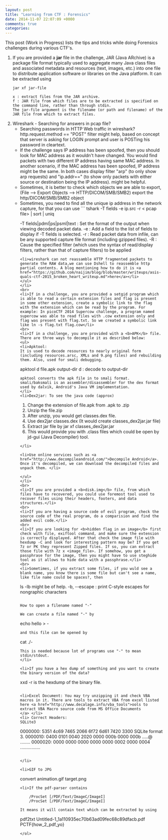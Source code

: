 ```yaml
---
layout: post
title: "Learning from CTF : Forensics"
date: 2014-11-07 22:07:09 +0000
comments: true
categories: 
---
```

This post (Work in Progress) lists the tips and tricks while doing Forensics challenges during various CTF's.
<!-- more -->
<ol>
<li>If you are provided a <strong>jar</strong> file in the challenge, JAR (Java ARchive) is a package file format typically used to aggregate many Java class files and associated metadata and resources (text, images, etc.) into one file to distribute application software or libraries on the Java platform. It can be extracted using 

```
jar xf jar-file

x : extract files from the JAR archive.
f : JAR file from which files are to be extracted is specified on the command line, rather than through stdin.
The jar-file argument is the filename (or path and filename) of the JAR file from which to extract files.
```
</li>

<li>Wireshark - Searching for answers in pcap file? 
<ul>
<li>Searching passwords in HTTP Web traffic in wireshark? http.request.method == "POST" filter might help, based on concept that server is asking for LOGIN prompt and user is POSTing his password in cleartext.</li>
<li>If the challenge says IP address has been spoofed, then you should look for MAC address as it wouldn't have changed. You would find packets with two different IP address having same MAC address. In another scenario, if the MAC address has been spoofed, IP address might be the same. In both cases display filter "arp" (to only show arp requests) and "ip.addr==<IP address>" (to show only packets with either source or destination being the IP address). might be helpful.</li>
<li>Sometimes, it is better to check which objects we are able to export, (File --> Export Objects --> HTTP/DICOM/SMB/SMB2) export the http/DICOM/SMB/SMB2 object </li>
<li>Sometimes, you need to find all the unique ip address in the network capture, for that you can use 
```
tshark -T fields -e ip.src -r < pcap file> | sort | uniq

-T fields|pdml|ps|psml|text : Set the format of the output when viewing decoded packet data.
-e <field>     		    : Add a field to the list of fields to display if -T fields is selected.
-r <pcap file> 		    : Read packet data from infile, can be any supported capture file format (including gzipped files).
-R <Read filter>            : Cause the specified filter (which uses the syntax of read/display filters, rather than that of capture filters) to be applied
```</li>
<li>wireshark can not reassamble HTTP fragmented packets to generate the RAW data,we can use Dshell to reassemble http partial contents. A blog mentioning how to do it is <a href="https://github.com/naijim/blog/blob/master/writeups/asis-quals-ctf-2015_broken_heart_writeup.md">here</a></li>
</ul>
</li>
<br>
<li>If in a challenge, you are provided a setgid program which is able to read a certain extension files and flag is present in some other extension, create a symbolic link to the flag with the extension which can be read by the program. For example: In picoCTF 2014 Supercow challenge, a program named supercow was able to read files with .cow extension only and flag was present with flag.txt. So we created a symbolic link like ln -s flag.txt flag.cow</li>
<br>
<li>If in a challenge, you are provided with a <b>APK</b> file. There are three ways to decompile it as described below:
<ul>
<li>Apktool:
It is used to decode resources to nearly original form (including resources.arsc, XMLs and 9.png files) and rebuilding them. Also, used for smali debugging.
```
apktool d file.apk output-dir
d : decode to output-dir
```
apktool converts the apk file in to smali format. smali/baksmali is an assembler/disassembler for the dex format used by dalvik, Android's Java VM implementation.
</li>
<li>Dex2jar: To see the java code (approx)
```
1. Change the extension of file.apk from .apk to .zip
2. Unzip the file.zip 
3. After unzip, you would get classes.dex file.
4. Use dex2jar classes.dex (It would create classes_dex2jar.jar file)
5. Extract jar file by jar xf classes_dex2jar.jar
6. This would provide you with .class files which could be open by jd-gui (Java Decompiler) tool. 
```
</li>

<li>Use online services such as <a href="http://www.decompileandroid.com/">Decompile Android</a>. Once it's decompiled, we can download the decompiled files and unpack them. </li>

</ul>
</li>
<br>
<li>If you are provided a <b>disk.img</b> file, from which files have to recovered, you could use foremost tool used to recover files using their headers, footers, and data structures.</li>
<br>
<li>If you are having a source code of evil program, check the source code of the real program, do a comparision and find the added evil code.</li>
<br>
<li>If you are looking for <b>hidden flag in an image</b> first check with file, exiftool command, and make sure the extension is correctly displayed. After that check the image file with hexdump -C and look for interesting pattern may be? If you get 7z or PK they represent Zipped files. If so, you can extract those file with 7z x <image_file>. If somehow, you get a passphrase for the image, then you might have to use steghide tool as it allows to hide data with a passphrase.</li>
<br>
<li>Sometimes, if you extract some files, if you wuld see a blank name, you know there is some file but can't see a name, like file name could be spaces?, then 
```
ls -lb might be of help.
-b, --escape :   print C-style escapes for nongraphic characters

``` 

How to open a filename named "-"

We can create a file named "-" by 
```
echo hello > -
```
and this file can be opened by
```
cat ./-
```
This is needed because lot of programs use "-" to mean stdin/stdout.
</li>

<li>If you have a hex dump of something and you want to create the binary version of the data?
```
xxd -r <data>
<data> is the hexdump of the binary file.
``` </li>

<li>Excel Document: You may try unzipping it and check VBA macros in it. There are tools to extract VBA from excel listed here <a href="http://www.decalage.info/vba_tools">ools to extract VBA Macro source code from MS Office Documents
</a> </li>
<li> Correct Headers:
SQLite3
```
0000000: 5351 4c69 7465 2066 6f72 6d61 7420 3300  SQLite format 3.
0000010: 0400 0101 0040 2020 0000 000b 0000 000b  .....@  ........
0000020: 0000 0000 0000 0000 0000 0002 0000 0004  ................
```

</li>

<li>GIF to JPG
```
convert animation.gif target.png
```</li>
<li>If the pdf-parser contains
```
        /ProcSet [/PDF/Text/ImageC/ImageI]
        /ProcSet [/PDF/Text/ImageC/ImageI]
```
It means it will contain text which can be extracted by using
```
pdf2txt Untitled-1_1a110935ec70b63ad09fec68c89dfacb.pdf 
PCTF{how_2_pdf_yo}
```</li>
</ol>


